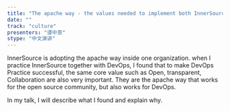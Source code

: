 ```yaml
---
title: "The apache way - the values needed to implement both InnerSource and DevOps within the enterprise"
date: "" 
track: "culture"
presenters: "谭中意"
stype: "中文演讲"
---
```

InnerSource is adopting the apache way inside one organization. when I practice InnerSource together with DevOps, I found that to make DevOps Practice successful, the same core value such as Open, transparent, Collaboration are also very important. They are the apache way that works for the open source community, but also works for DevOps.
 

 In my talk, I will describe what I found and explain why.